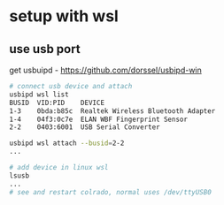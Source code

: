 # setup with wsl

## use usb port

get usbuipd - https://github.com/dorssel/usbipd-win

```bash
# connect usb device and attach 
usbipd wsl list
BUSID  VID:PID    DEVICE                                                        STATE
1-3    0bda:b85c  Realtek Wireless Bluetooth Adapter                            Not attached
1-4    04f3:0c7e  ELAN WBF Fingerprint Sensor                                   Not attached
2-2    0403:6001  USB Serial Converter                                          Not attached

usbipd wsl attach --busid=2-2
...
```

```bash
# add device in linux wsl
lsusb 
...
# see and restart colrado, normal uses /dev/ttyUSB0
```


